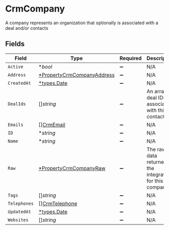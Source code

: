 # CrmCompany

A company represents an organization that optionally is associated with a deal and/or contacts


## Fields

| Field                                                                          | Type                                                                           | Required                                                                       | Description                                                                    |
| ------------------------------------------------------------------------------ | ------------------------------------------------------------------------------ | ------------------------------------------------------------------------------ | ------------------------------------------------------------------------------ |
| `Active`                                                                       | **bool*                                                                        | :heavy_minus_sign:                                                             | N/A                                                                            |
| `Address`                                                                      | [*PropertyCrmCompanyAddress](../../models/shared/propertycrmcompanyaddress.md) | :heavy_minus_sign:                                                             | N/A                                                                            |
| `CreatedAt`                                                                    | [*types.Date](../../types/date.md)                                             | :heavy_minus_sign:                                                             | N/A                                                                            |
| `DealIds`                                                                      | []*string*                                                                     | :heavy_minus_sign:                                                             | An array of deal IDs associated with this contact                              |
| `Emails`                                                                       | [][CrmEmail](../../models/shared/crmemail.md)                                  | :heavy_minus_sign:                                                             | N/A                                                                            |
| `ID`                                                                           | **string*                                                                      | :heavy_minus_sign:                                                             | N/A                                                                            |
| `Name`                                                                         | **string*                                                                      | :heavy_minus_sign:                                                             | N/A                                                                            |
| `Raw`                                                                          | [*PropertyCrmCompanyRaw](../../models/shared/propertycrmcompanyraw.md)         | :heavy_minus_sign:                                                             | The raw data returned by the integration for this company                      |
| `Tags`                                                                         | []*string*                                                                     | :heavy_minus_sign:                                                             | N/A                                                                            |
| `Telephones`                                                                   | [][CrmTelephone](../../models/shared/crmtelephone.md)                          | :heavy_minus_sign:                                                             | N/A                                                                            |
| `UpdatedAt`                                                                    | [*types.Date](../../types/date.md)                                             | :heavy_minus_sign:                                                             | N/A                                                                            |
| `Websites`                                                                     | []*string*                                                                     | :heavy_minus_sign:                                                             | N/A                                                                            |